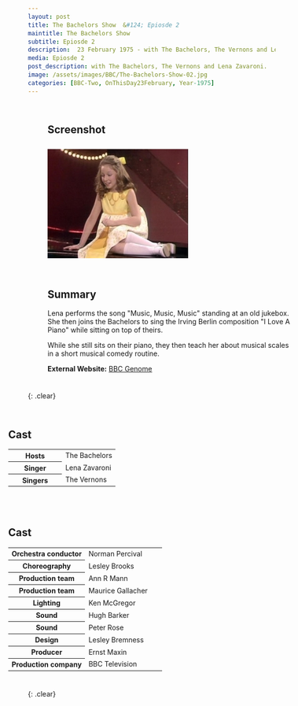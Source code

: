 ```yaml
---
layout: post
title: The Bachelors Show  &#124; Epiosde 2
maintitle: The Bachelors Show
subtitle: Epiosde 2
description:  23 February 1975 - with The Bachelors, The Vernons and Lena Zavaroni.
media: Epiosde 2
post_description: with The Bachelors, The Vernons and Lena Zavaroni.
image: /assets/images/BBC/The-Bachelors-Show-02.jpg
categories: [BBC-Two, OnThisDay23February, Year-1975]
---
```


<figure class="fig1">
<figcaption>
<h2 id="screenshot">Screenshot</h2>
</figcaption>
<img src="/assets/images/BBC/The-Bachelors-Show-02.jpg" class="full-width">
</figure>

<figure class="fig2">
<figcaption>
<h2 id="summary">Summary</h2>
<p>Lena performs the song &#34;Music, Music, Music&#34; standing at an old jukebox. She then joins the Bachelors to sing the Irving Berlin composition &#34;I Love A Piano&#34; while sitting on top of theirs.</p>
<p>While she still sits on their piano, they then teach her about musical scales in a short musical comedy routine.</p>
<p><strong>External Website:</strong> <a class="external-link" href="https://genome.ch.bbc.co.uk/schedules/bbctwo/england/1975-02-23#at-20.20">BBC Genome</a></p>
</figcaption>
</figure>

{: .clear}

<figure class="fig3">
<figcaption>
<h2 id="cast">Cast</h2>
<table>
<tr><th style="width:50%;">Hosts</th><td style="width:50%;">The Bachelors</td></tr>
<tr><th>Singer</th><td>Lena Zavaroni</td></tr>
<tr><th>Singers</th><td>The Vernons</td></tr>
</table>
</figcaption>
</figure>

<figure class="fig3">
<figcaption>
<h2 id="cast">Cast</h2>
<table>
<tr><th style="width:50%;">Orchestra conductor</th><td style="width:50%;">Norman Percival</td></tr>
<tr><th>Choreography</th><td>Lesley Brooks</td></tr>
<tr><th>Production team</th><td>Ann R Mann</td></tr>
<tr><th>Production team</th><td>Maurice Gallacher</td></tr>
<tr><th>Lighting</th><td>Ken McGregor</td></tr>
<tr><th>Sound</th><td>Hugh Barker</td></tr>
<tr><th>Sound</th><td>Peter Rose</td></tr>
<tr><th>Design</th><td>Lesley Bremness</td></tr>
<tr><th>Producer</th><td>Ernst Maxin</td></tr>
<tr><th>Production company</th><td>BBC Television</td></tr>
</table>
</figcaption>
</figure>

<br />{: .clear}

<style>
.fig1 {float:left; width:49%;}

.fig2 {float:right; width:49%;}

.fig3 {float:right; width:100%;}

figcaption {float:left; width:100%;}

@media screen and (orientation:portrait) {
.fig1, .fig2 {float:left; width:100%;}
figcaption {float:left; width:100%; margin-bottom: 10px;}
}
</style>


